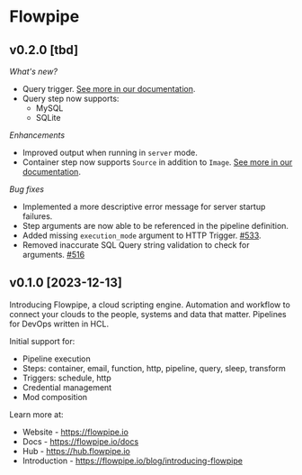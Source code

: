 # Flowpipe

## v0.2.0 [tbd]

*What's new?*

* Query trigger. [See more in our documentation](https://flowpipe.io/docs/).
* Query step now supports:
    - MySQL
    - SQLite

*Enhancements*

* Improved output when running in `server` mode.
* Container step now supports `Source` in addition to `Image`. [See more in our documentation](https://flowpipe.io/docs/).

*Bug fixes*

* Implemented a more descriptive error message for server startup failures.
* Step arguments are now able to be referenced in the pipeline definition.
* Added missing `execution_mode` argument to HTTP Trigger. [#533](https://github.com/turbot/flowpipe/issues/533).
* Removed inaccurate SQL Query string validation to check for arguments. [#516](https://github.com/turbot/flowpipe/issues/516)

## v0.1.0 [2023-12-13]

Introducing Flowpipe, a cloud scripting engine. Automation and workflow to connect your clouds to the people, systems and data that matter. Pipelines for DevOps written in HCL.

Initial support for:
* Pipeline execution
* Steps: container, email, function, http, pipeline, query, sleep, transform
* Triggers: schedule, http
* Credential management
* Mod composition

Learn more at:
* Website - https://flowpipe.io
* Docs - https://flowpipe.io/docs
* Hub - https://hub.flowpipe.io
* Introduction - https://flowpipe.io/blog/introducing-flowpipe
